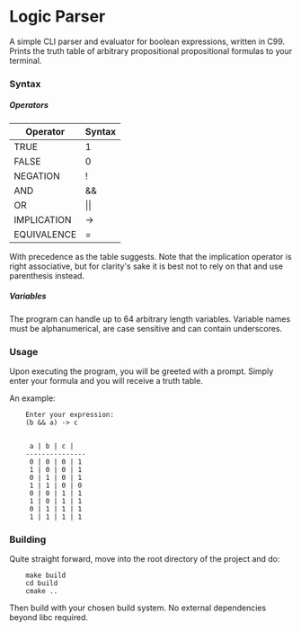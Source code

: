 # Logic Parser
A simple CLI parser and evaluator for boolean expressions, written in C99.
Prints the truth table of arbitrary propositional propositional formulas to your terminal.

### Syntax
##### Operators
| Operator | Syntax |
| -- | -- |
| TRUE | 1 |
| FALSE | 0 |
| NEGATION | ! |
| AND | && |
| OR | \|\| |
| IMPLICATION | -> |
| EQUIVALENCE | = |

With precedence as the table suggests.
Note that the implication operator is right associative, but for clarity's sake it is best not to rely on that and use parenthesis instead.

##### Variables
The program can handle up to 64 arbitrary length variables. Variable names must be alphanumerical, are case sensitive and can contain underscores.


### Usage

Upon executing the program, you will be greeted with a prompt. Simply enter your formula and you will receive a truth table.

An example:

		Enter your expression:
		(b && a) -> c


		 a | b | c |
		---------------
		 0 | 0 | 0 | 1
		 1 | 0 | 0 | 1
		 0 | 1 | 0 | 1
		 1 | 1 | 0 | 0
		 0 | 0 | 1 | 1
		 1 | 0 | 1 | 1
		 0 | 1 | 1 | 1
		 1 | 1 | 1 | 1

### Building
Quite straight forward, move into the root directory of the project and do:

		make build
		cd build
		cmake ..

Then build with your chosen build system. No external dependencies beyond libc required.
